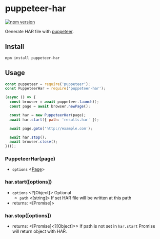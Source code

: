 # puppeteer-har
[![npm version][1]][2] 

Generate HAR file with [puppeteer](https://github.com/GoogleChrome/puppeteer).

## Install

```
npm install puppeteer-har
```

## Usage

```javascript
const puppeteer = require('puppeteer');
const PuppeteerHar = require('puppeteer-har');

(async () => {
  const browser = await puppeteer.launch();
  const page = await browser.newPage();

  const har = new PuppeteerHar(page);
  await har.start({ path: 'results.har' });

  await page.goto('http://example.com');

  await har.stop();
  await browser.close();
})();
```

### PuppeteerHar(page)
- `options` <[Page](https://github.com/GoogleChrome/puppeteer/blob/master/docs/api.md#class-page)>


### har.start([options])
- `options` <?[Object]> Optional
  - `path` <[string]> If set HAR file will be written at this path
- returns: <[Promise]>


### har.stop([options])
- returns: <[Promise]<?[Object]>> If path is not set in `har.start` Promise will return object with HAR.

[1]: https://img.shields.io/npm/v/puppeteer-har.svg?style=flat-square
[2]: https://npmjs.org/package/puppeteer-har
